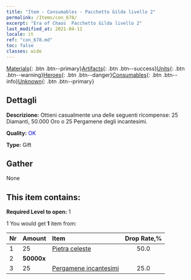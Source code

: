 ```yaml
---
title: "Item - Consumables - Pacchetto Gilda livello 2"
permalink: /Items/con_678/
excerpt: "Era of Chaos  Pacchetto Gilda livello 2"
last_modified_at: 2021-04-11
locale: it
ref: "con_678.md"
toc: false
classes: wide
---
```

 [Materials](/it/Items/){: .btn .btn--primary}[Artifacts](/it/Items/Artifacts/){: .btn .btn--success}[Units](/it/Items/Units/){: .btn .btn--warning}[Heroes](/it/Items/Heroes/){: .btn .btn--danger}[Consumables](/it/Items/Consumables/){: .btn .btn--info}[Unknown](/it/Items/Unknown/){: .btn .btn--primary}

## Dettagli
 **Descrizione:** Ottieni casualmente una delle seguenti ricompense: 25 Diamanti, 50.000 Oro o 25 Pergamene degli incantesimi.

 **Quality:** <span style="color: #0000CD">OK</span>

 **Type:** Gift

## Gather

  None

## This item contains:

 **Required Level to open:** 1

 1 You would get **1** item  from:

  | Nr | Amount |     Item    | Drop Rate,% |
  |:---|:-------|:------------|:---------:|
  | 1 | 25 | [Pietra celeste](/it/Items/art_188/) | 50.0 | 
  | 2 |  **50000x** | <i class="fas fa-coins"/> |  | 25.0 | 
  | 3 | 25 | [Pergamene incantesimi](/it/Items/con_694/) | 25.0 | 
